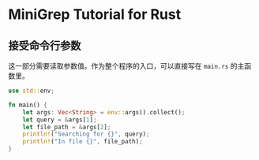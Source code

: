 # MiniGrep Tutorial for Rust

## 接受命令行参数

这一部分需要读取参数值。作为整个程序的入口，可以直接写在 `main.rs` 的主函数里。

```rust
use std::env;

fn main() {
    let args: Vec<String> = env::args().collect();
    let query = &args[1];
    let file_path = &args[2];
    println!("Searching for {}", query);
    println!("In file {}", file_path);
}
```

## 